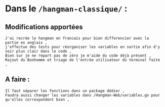 # Dans le ```/hangman-classique/``` :
## Modifications apportées
```
J'ai recrée le hangman en francais pour bien differencier avec la partie en anglais , 
j'effectue des tests pour réorganiser les variables en sortie afin d'y voir plus clair dans le code ,
Bien sur je ne repart pas de zéro je m'aide du code déjà présent ,
Rajout du Bonhomme et triage de l'entrée utilisateur du terminal faite ,
```
## A faire :
```
Il faut séparer les fonctions dans un package dédier ,
Faudra aussi changer les variables dans /Hangman-Web/variables.go pour qu'elles correspondent bien ,
```